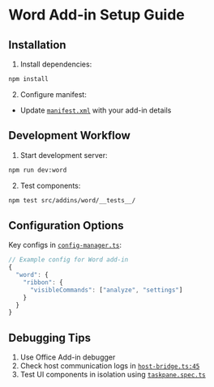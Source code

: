 # Word Add-in Setup Guide

## Installation
1. Install dependencies:
```bash
npm install
```

2. Configure manifest:
- Update [`manifest.xml`](src/addins/word/manifest.xml) with your add-in details

## Development Workflow
1. Start development server:
```bash
npm run dev:word
```

2. Test components:
```bash
npm test src/addins/word/__tests__/
```

## Configuration Options
Key configs in [`config-manager.ts`](src/main/services/config-manager.ts):
```typescript
// Example config for Word add-in
{
  "word": {
    "ribbon": {
      "visibleCommands": ["analyze", "settings"]
    }
  }
}
```

## Debugging Tips
1. Use Office Add-in debugger
2. Check host communication logs in [`host-bridge.ts:45`](src/addins/word/services/communication/host-bridge.ts:45)
3. Test UI components in isolation using [`taskpane.spec.ts`](src/addins/word/__tests__/taskpane/taskpane.spec.ts)
